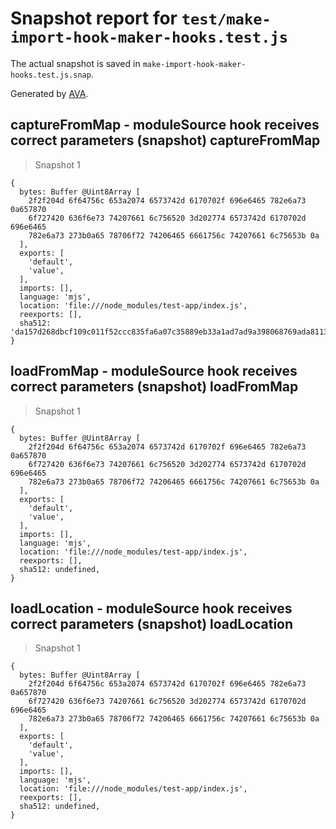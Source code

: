 # Snapshot report for `test/make-import-hook-maker-hooks.test.js`

The actual snapshot is saved in `make-import-hook-maker-hooks.test.js.snap`.

Generated by [AVA](https://avajs.dev).

## captureFromMap - moduleSource hook receives correct parameters (snapshot) captureFromMap

> Snapshot 1

    {
      bytes: Buffer @Uint8Array [
        2f2f204d 6f64756c 653a2074 6573742d 6170702f 696e6465 782e6a73 0a657870
        6f727420 636f6e73 74207661 6c756520 3d202774 6573742d 6170702d 696e6465
        782e6a73 273b0a65 78706f72 74206465 6661756c 74207661 6c75653b 0a
      ],
      exports: [
        'default',
        'value',
      ],
      imports: [],
      language: 'mjs',
      location: 'file:///node_modules/test-app/index.js',
      reexports: [],
      sha512: 'da157d268dbcf109c011f52ccc835fa6a07c35889eb33a1ad7ad9a398068769ada811359b3e05256adf7101999a00a7d6acb1b5f97206692792fb813645905fe',
    }

## loadFromMap - moduleSource hook receives correct parameters (snapshot) loadFromMap

> Snapshot 1

    {
      bytes: Buffer @Uint8Array [
        2f2f204d 6f64756c 653a2074 6573742d 6170702f 696e6465 782e6a73 0a657870
        6f727420 636f6e73 74207661 6c756520 3d202774 6573742d 6170702d 696e6465
        782e6a73 273b0a65 78706f72 74206465 6661756c 74207661 6c75653b 0a
      ],
      exports: [
        'default',
        'value',
      ],
      imports: [],
      language: 'mjs',
      location: 'file:///node_modules/test-app/index.js',
      reexports: [],
      sha512: undefined,
    }

## loadLocation - moduleSource hook receives correct parameters (snapshot) loadLocation

> Snapshot 1

    {
      bytes: Buffer @Uint8Array [
        2f2f204d 6f64756c 653a2074 6573742d 6170702f 696e6465 782e6a73 0a657870
        6f727420 636f6e73 74207661 6c756520 3d202774 6573742d 6170702d 696e6465
        782e6a73 273b0a65 78706f72 74206465 6661756c 74207661 6c75653b 0a
      ],
      exports: [
        'default',
        'value',
      ],
      imports: [],
      language: 'mjs',
      location: 'file:///node_modules/test-app/index.js',
      reexports: [],
      sha512: undefined,
    }
